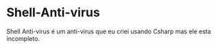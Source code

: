 # Shell-Anti-virus
Shell Anti-virus é um anti-virus que eu criei usando Csharp mas ele esta incompleto.
